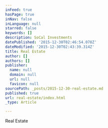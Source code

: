 ```yaml
---
inFeed: true
hasPage: true
inNav: false
inLanguage: null
starred: false
keywords: []
description: SoCal Investments
datePublished: '2015-12-30T02:46:54.078Z'
dateModified: '2015-12-30T02:43:39.314Z'
title: Real Estate
author: []
authors: []
publisher:
  name: null
  domain: null
  url: null
  favicon: null
sourcePath: _posts/2015-12-30-real-estate.md
published: true
url: real-estate/index.html
_type: Article

---
```

Real Estate